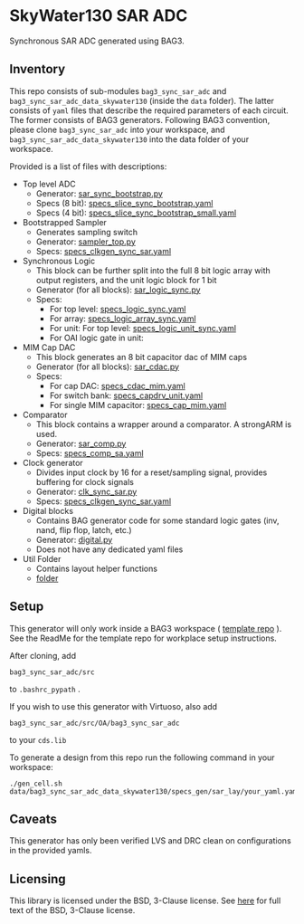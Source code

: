# SkyWater130 SAR ADC 
Synchronous SAR ADC generated using BAG3. 

## Inventory
This repo consists of sub-modules `bag3_sync_sar_adc` and `bag3_sync_sar_adc_data_skywater130` (inside the `data` folder). The latter consists of `yaml` files that describe the required parameters of each circuit. The former consists of BAG3 generators. Following BAG3 convention, please clone `bag3_sync_sar_adc` into your workspace, and `bag3_sync_sar_adc_data_skywater130` into the data folder of your workspace. 

Provided is a list of files with descriptions:

 - Top level ADC
	 - Generator: [sar_sync_bootstrap.py](https://github.com/ucb-art/bag3_sync_sar_adc/blob/main/src/bag3_sync_sar_adc/layout/sar_sync_bootstrap.py) 
	 - Specs (8 bit): [specs_slice_sync_bootstrap.yaml](https://github.com/ucb-art/bag3_sync_sar_adc_data_skywater130/blob/main/specs_gen/sar_lay/specs_slice_sync_bootstrap.yaml)
	 - Specs (4 bit): [specs_slice_sync_bootstrap_small.yaml](https://github.com/ucb-art/bag3_sync_sar_adc_data_skywater130/blob/main/specs_gen/sar_lay/specs_slice_sync_bootstrap_small.yaml)
 - Bootstrapped Sampler
	- Generates sampling switch
	- Generator: [sampler_top.py](https://github.com/ucb-art/bag3_sync_sar_adc/blob/main/src/bag3_sync_sar_adc/layout/sampler_top.py) 
	- Specs:  [specs_clkgen_sync_sar.yaml](https://github.com/ucb-art/bag3_sync_sar_adc_data_skywater130/blob/main/specs_gen/bootstrap/specs_lay_sample_top.yaml) 
 - Synchronous Logic
	 - This block can be further split into the full 8 bit logic array with output registers, and the unit logic block for 1 bit
	 - Generator (for all blocks): [sar_logic_sync.py](https://github.com/ucb-art/bag3_sync_sar_adc/blob/main/src/bag3_sync_sar_adc/layout/sar_logic_sync.py) 
	 - Specs: 
		 - For top level: [specs_logic_sync.yaml](https://github.com/ucb-art/bag3_sync_sar_adc_data_skywater130/blob/main/specs_gen/sar_lay/specs_logic_sync.yaml)
		 - For array: [specs_logic_array_sync.yaml](https://github.com/ucb-art/bag3_sync_sar_adc_data_skywater130/blob/main/specs_gen/sar_lay/specs_logic_array_sync.yaml)
		 - For unit:  For top level: [specs_logic_unit_sync.yaml](https://github.com/ucb-art/bag3_sync_sar_adc_data_skywater130/blob/main/specs_gen/sar_lay/specs_logic_unit_sync.yaml)
		 - For OAI logic gate in unit: 
- MIM Cap DAC
	- This block generates an 8 bit capacitor dac of MIM caps
	- Generator (for all blocks): [sar_cdac.py](https://github.com/ucb-art/bag3_sync_sar_adc/blob/main/src/bag3_sync_sar_adc/layout/sar_cdac.py) 
	- Specs: 
		- For cap DAC: [specs_cdac_mim.yaml](https://github.com/ucb-art/bag3_sync_sar_adc_data_skywater130/blob/main/specs_gen/sar_lay/specs_cdac_mim.yaml)
		- For switch bank: [specs_capdrv_unit.yaml](https://github.com/ucb-art/bag3_sync_sar_adc_data_skywater130/blob/main/specs_gen/sar_lay/specs_capdrv_unit.yaml)
		- For single MIM capacitor:  [specs_cap_mim.yaml](https://github.com/ucb-art/bag3_sync_sar_adc_data_skywater130/blob/main/specs_gen/sar_lay/specs_cap_mim.yaml)
- Comparator
	- This block contains a wrapper around a comparator. A strongARM is used.
	- Generator: [sar_comp.py](https://github.com/ucb-art/bag3_sync_sar_adc/blob/main/src/bag3_sync_sar_adc/layout/sar_comp.py) 
	- Specs:  [specs_comp_sa.yaml](https://github.com/ucb-art/bag3_sync_sar_adc_data_skywater130/blob/main/specs_gen/sar_lay/specs_comp.yaml) 
- Clock generator
	- Divides input clock by 16 for a reset/sampling signal, provides buffering for clock signals
	- Generator: [clk_sync_sar.py](https://github.com/ucb-art/bag3_sync_sar_adc/blob/main/src/bag3_sync_sar_adc/layout/clk_sync_sar.py) 
	- Specs:  [specs_clkgen_sync_sar.yaml](https://github.com/ucb-art/bag3_sync_sar_adc_data_skywater130/blob/main/specs_gen/sar_lay/specs_clkgen_sync_sar.yaml) 
- Digital blocks
	- Contains BAG generator code for some standard logic gates (inv, nand, flip flop, latch, etc.)
	- Generator: [digital.py](https://github.com/ucb-art/bag3_sync_sar_adc/blob/main/src/bag3_sync_sar_adc/layout/digital.py) 
	- Does not have any dedicated yaml files
- Util Folder
	- Contains layout helper functions
	- [folder](https://github.com/ucb-art/bag3_sync_sar_adc/blob/main/src/bag3_sync_sar_adc/layout/util) 


## Setup
This generator will only work inside a BAG3 workspace ( [template repo](https://github.com/ucb-art/bag3_skywater130_workspace) ). See the ReadMe for the template repo for workplace setup instructions.

After cloning, add
 ```
 bag3_sync_sar_adc/src 
 ```
 to `.bashrc_pypath` .  

If you wish to use this generator with Virtuoso, also add 
```
bag3_sync_sar_adc/src/OA/bag3_sync_sar_adc
``` 
to your `cds.lib`

To generate a design from this repo run the following command in your workspace: 
```
./gen_cell.sh data/bag3_sync_sar_adc_data_skywater130/specs_gen/sar_lay/your_yaml.yaml
```
## Caveats
This generator has only been verified LVS and DRC clean on configurations in the provided yamls. 

## Licensing

This library is licensed under the BSD, 3-Clause license.  See [here](LICENSE) for full text of the BSD, 3-Clause license.
